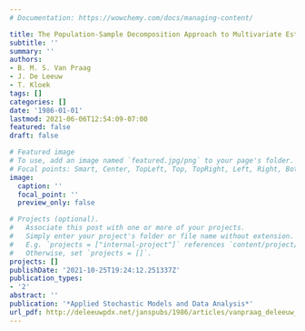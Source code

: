 ```yaml
---
# Documentation: https://wowchemy.com/docs/managing-content/

title: The Population-Sample Decomposition Approach to Multivariate Estimation Methods
subtitle: ''
summary: ''
authors:
- B. M. S. Van Praag
- J. De Leeuw
- T. Kloek
tags: []
categories: []
date: '1986-01-01'
lastmod: 2021-06-06T12:54:09-07:00
featured: false
draft: false

# Featured image
# To use, add an image named `featured.jpg/png` to your page's folder.
# Focal points: Smart, Center, TopLeft, Top, TopRight, Left, Right, BottomLeft, Bottom, BottomRight.
image:
  caption: ''
  focal_point: ''
  preview_only: false

# Projects (optional).
#   Associate this post with one or more of your projects.
#   Simply enter your project's folder or file name without extension.
#   E.g. `projects = ["internal-project"]` references `content/project/deep-learning/index.md`.
#   Otherwise, set `projects = []`.
projects: []
publishDate: '2021-10-25T19:24:12.251337Z'
publication_types:
- '2'
abstract: ''
publication: '*Applied Stochastic Models and Data Analysis*'
url_pdf: http://deleeuwpdx.net/janspubs/1986/articles/vanpraag_deleeuw_kloek_A_86.pdf
---
```

